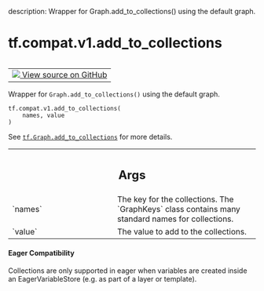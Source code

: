 description: Wrapper for Graph.add_to_collections() using the default graph.

<div itemscope itemtype="http://developers.google.com/ReferenceObject">
<meta itemprop="name" content="tf.compat.v1.add_to_collections" />
<meta itemprop="path" content="Stable" />
</div>

# tf.compat.v1.add_to_collections

<!-- Insert buttons and diff -->

<table class="tfo-notebook-buttons tfo-api nocontent" align="left">
<td>
  <a target="_blank" href="https://github.com/tensorflow/tensorflow/blob/r2.2/tensorflow/python/framework/ops.py#L6113-L6128">
    <img src="https://www.tensorflow.org/images/GitHub-Mark-32px.png" />
    View source on GitHub
  </a>
</td>
</table>



Wrapper for `Graph.add_to_collections()` using the default graph.

<pre class="devsite-click-to-copy prettyprint lang-py tfo-signature-link">
<code>tf.compat.v1.add_to_collections(
    names, value
)
</code></pre>



<!-- Placeholder for "Used in" -->

See <a href="../../../tf/Graph.md#add_to_collections"><code>tf.Graph.add_to_collections</code></a>
for more details.

<!-- Tabular view -->
 <table class="responsive fixed orange">
<colgroup><col width="214px"><col></colgroup>
<tr><th colspan="2"><h2 class="add-link">Args</h2></th></tr>

<tr>
<td>
`names`
</td>
<td>
The key for the collections. The `GraphKeys` class contains many
standard names for collections.
</td>
</tr><tr>
<td>
`value`
</td>
<td>
The value to add to the collections.
</td>
</tr>
</table>



#### Eager Compatibility
Collections are only supported in eager when variables are created inside
an EagerVariableStore (e.g. as part of a layer or template).

